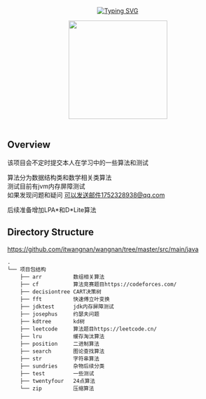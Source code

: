 <div align="center">

  <!-- dynamic typing effect 动态打字效果 -->

  [![Typing SVG](https://readme-typing-svg.demolab.com?font=Fira+Code&pause=1000&width=435&lines=console.log(%22Hello%2C%20World%22);王楠祝您今天愉快!&center=true&size=27)](https://git.io/typing-svg)


  <!-- knock code pictures 敲代码的图片 -->
  <picture>
    <source media="(prefers-color-scheme: dark)" srcset="https://cdn.jsdelivr.net/gh/sun0225SUN/sun0225SUN/assets/images/coding.gif" />
    <source media="(prefers-color-scheme: light)" srcset="https://cdn.jsdelivr.net/gh/sun0225SUN/sun0225SUN/assets/images/developer.svg" height="225px" />
    <img src="https://cdn.jsdelivr.net/gh/sun0225SUN/sun0225SUN/assets/images/coding.gif" />
  </picture>

  <!-- for beauty 留个空行好看点 -->
<div>&nbsp;</div>
</div>

Overview
------
该项目会不定时提交本人在学习中的一些算法和测试

算法分为数据结构类和数学相关类算法 \
测试目前有jvm内存屏障测试 \
如果发现问题和疑问 可以发送邮件1752328938@qq.com 

后续准备增加LPA\*和D\*Lite算法


Directory Structure
------

https://github.com/itwangnan/wangnan/tree/master/src/main/java

    .
    └── 项目包结构
        ├── arr          数组相关算法
        ├── cf           算法竞赛题目https://codeforces.com/
        ├── decisiontree CART决策树
        ├── fft          快速傅立叶变换
        ├── jdktest      jdk内存屏障测试
        ├── josephus     约瑟夫问题
        ├── kdtree       kd树
        ├── leetcode     算法题目https://leetcode.cn/
        ├── lru          缓存淘汰算法
        ├── position     二进制算法
        ├── search       图论查找算法
        ├── str          字符串算法
        ├── sundries     杂物后续分类
        ├── test         一些测试
        ├── twentyfour   24点算法
        └── zip          压缩算法




